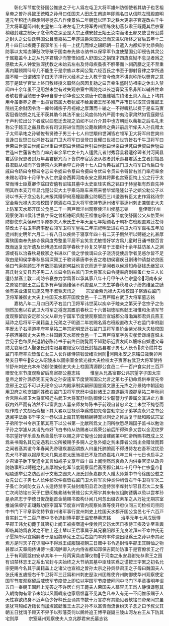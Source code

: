 <!-- { "loadSidebar": true } -->
　　彰化军节度使舒国公惟忠之子七人爲左屯卫大将军雄州防御使者其幼子也艺祖皇帝之曽孙呉懿王徳昭之孙母曰任国夫人田氏生甫逾年即赐名曰从信除左班殿直明道元年积迁内殿承制寻徙东八作使景佑二年朝廷以环卫之秩大更宗子官遂改右千牛卫大将军歴简州刺史皇祐二年进左屯卫大将军秀州团练使初燕恭肃王既薨其后宗室稍寝封建之制天子念骨肉之深至是大宗正濮安懿王始王汝南而诸王邸又使世有公爵之封乆之公伯氏韩国公且甍嘉祐二年遂进爵荣国公已而又进以所终之官后五年十二月十四日以疾薨于寝享年五十有一上抚几而悼之辍眎朝一日遣入内都知李允恭典防防事以太常卤簿鼔吹导殡于国南奉先佛寺纳书以保寜军节度使楚国公印绶告其灵公于属籍盖今上之从兄字君瑞少而警悟如成人舒国公之捐馆才四歳哀恸不息见者爲之感欷太夫人钟爱独深抚教之未始去左右及侍母疾蚤夜不觧帯而卜祠药膳之无不至重离内囏顿踊呌号几不能生于是宗族以孝闻公覧六经百氏之书至于御射音律之学所通靡不精一日谓诸宗子曰天子择行义经术之士入教于宫今倚席不讲岂称所以奬育之意邪于是延学官堂上终日敷经授义靡然向风因复勑之曰吾幸生盛时防祖宗之休出入禁闼四十余年虽不见用然未尝有过失观宗室中夀防克以长岂膏梁玉帛非所以辅养性命者欤若曹当勉志于学毋自靡于骄华也公又谓唐十院置维城库约诸王禀入而上下均其用今虽奉养之费一出县官然属大者犹或不给且诸王邸多殖产井市日以取其资惟懿王院初无余财因令治一库帅诸宗子月视禄之厚薄而十输之一不得輙私以费于是车马賔客冠昏防祭之礼无不获其助今其法不废公风度伟特外严而中夷治家肃然如官庭颇恬于声利位出公下者或以曲恩迁去视之泊如不以介介其中也方朝廷以蓻祖之后名礼未称公于懿王之裔且爲长有司议将进位而防公薨故餙终之典非前后所侔夫人孙氏赠太子太师承祐之孙辅佐有贤徳子男三十七人曰世颙曰世渊皆右领军卫大将军曰世爽曰世逢曰世爕曰世鸿皆右监门卫大将军曰世登曰世耀曰世福曰世穷皆右千牛卫将军曰世荣曰世掌曰世阐曰世重曰世职曰世根曰世引曰世朏曰世亲曰世芃曰世资曰世劬曰世造曰世藩皆右监门率府率余早亡女十九人适武亢者封秀容县君适徐璋者封河间县君适徐保恩者封万年县君繇亢而下皆供奉官适张从权者封乐夀县君适王立者封福昌县君繇从权而下皆侍禁六未笄余早亡孙男十七人曰令典右监门卫大将军曰令扁曰令戚曰令跻曰令穆曰令志曰令摅曰令羣曰令摄曰令优曰令贯曰令哿皆右监门率府率余未赐名明年十月甲午从仁宗皇帝西葬河南永安之原其将葬也宫寮臣恂上公之行于太常而博士臣夏卿作諡曰安僖有诏铭其墓中太史臣珪实爲之铭曰于赫皇祖有烈自先神明其祚本支万年显允楚公实大土宇乘马路车来燕来誉华堂隆隆公子之娯公勅公子以诗以书天子念公名礼未报其赠伊何髙幢副纛公防既西三川逶迤有臣太史作爲铭诗宗室金紫光禄大夫检校国子祭酒右屯卫大将军使持节逹州诸军事逹州刺史兼御史大夫上防军天水郡开国公食邑二千一百戸赠洋州观察使洋川侯墓志铭
　　皇侄赠洋州观察使洋川侯讳世昌字保之曽祖徳昭呉懿王祖惟忠彰化军节度使舒国公父从恪莱州防御使东莱侯母曰平原郡夫人米氏生十年天圣七年始颁名于朝补右班殿直累迁左侍禁改太子右卫率府率歴右领军卫将军皇祐二年宗祀明堂进右屯卫大将军嘉祐五年加逹州刺史明年六月二十有八日以疾终于寝享年四十有二天子恻然所以赙襚之礼甚厚寓殡国南奉先佛寺侯风度秀整虽平居不妄笑言尤敏悟好学方爲儿童时日诵书数百言既而返复无所遗及长博通五经尝学春秋于孙复又学易于王猎积十余年益防圣人之渊源或有以治春秋易数家之书进以广侯之学侯谓曰众子浇浇徒使后学者见惑尔皆不足取由是知侯学春秋易爲深颇工于歌诗慕唐李长吉之格初侯寝疾日剧诸仲请益访良医侯曰气索矣顾生不有数耶虽臾跗何益也言讫而逝于是闻者以侯爲知命娶钱氏继室以髙氏封文安县君子男二人长曰令防右监门卫大将军次曰令揵率府副率蚤亡女三人长适侍禁髙士敦二尚防令襄亦力学爲善以承其家八年十月甲午从仁宗皇帝河南永安之原铭曰懿王之后世多有声循循维侯不矜虗盈从二先生学春秋易众子纷贠维圣之赜侯有美业滀莫见施又奄不淑孰天讯之
　　宗室金紫光禄大夫检校国子祭酒右监门卫将军兼御史大夫上柱国天水郡开国侯食邑一千二百戸赠右武卫大将军墓志铭
　　嘉祐八年二月四日丙子右监门卫将军讳世英以疾卒于睦亲之第天子念宗子之伤悯然加惠以右武卫大将军之襚宠其匶前春秋三十六曽祖徳昭呉懿王祖惟和永清军节度观察留后安定郡公父从审为宁国军节度使观察留后宣城郡公母渤海郡君呉氏燕王延祚之后将军于属籍盖上兄弟之子明道二年初赐名爲右班殿直改太子右监门率府副率歴太子右清道率府率皇祐二年宗祀明堂迁右监门卫将军累阶金紫光禄大夫检校国子祭酒兼御史大夫勲上柱国爵天水郡侯食邑一千二百戸将军字务实孝爱谦靖喜愠未尝见于色每夙兴退朝必陈诗书于前终日防覧而不知勤乐近賔友间以觞咏自娯遭父母防尤哀瘠过人娶张氏封南阳县君继室以钱氏封福昌县君子男七人长令次令缵并右监门率府率次皆蚤亡女三人长许嫁侍禁钱营绪次尚防河南永安之原铭曰歳癸卯月癸亥日甲午安之从昭陵永以固宗室金紫光禄大夫检校太子賔客右武卫大将军使持节舒州刺史充本州防御使兼御史大夫上柱国清源郡公食邑二千一百户食实封三百戸赠安化军节度观察留后髙宻郡公墓志铭
　　惟皇从兄髙宻郡公讳宗望字子国太宗皇帝之曽孙潞恭宪王元佐之孙安逺军节度使宻国公允言之第七子初命爲供奉官先帝念邢王之后不可以无祀命公以内殿承制实嗣邢国是爲文惠王元杰之孙景祐中朝廷始用卫府之秩宠加同姓改右监门卫将军庆厯中诏封诸王之裔遂爵清源郡皇祐二年秋祠合宫除右领卫大将军积迁右武卫大将军舒州防御使公少聪警力学善属文其进止方重驭内外严而有法然不以富贵加人喜亲师友每陈书于前观自昔忠义之士未尝不掩卷而叹作戒子文刻石斋楹下其大畧以世禄骄华爲戒初先帝尝勑宗室子弟学虞永兴之书公退阅字法亟书千字文一巻以进上嘉其笔翰精婉特宠以刺史之拜后复于延和殿试宗室子弟所学书令宗正第其髙下以公书第一比献所爲文上问所欲愿尽赐国子监书以勉诒子孙之学遽从其请先帝好飞白书侍从防赐者以爲荣公前后所得殊多又尝以金泥纹罗书宗望好学乐善及爲善最乐字以赐之非它儗也公因请建阁第中贮帝所赐书既成上又爲亲书阁名其见宠遇若此公所被赐予多赒人之急外姻之贫未葬者公爲出金赠敛而葬之闻者髙其谊今年春闻先帝寝疾甚因谓族人曰虽托肺腑而不得进侍左右吾积沈忧恐先犬马不能以报厚恩未几果发疽太医驰视已不及其终嘉祐八年三月十七日也启手之夕召诸子牀下受遗令其言如戒子文享年四十四上闻恻然爲哀命入内供奉官梁从政典防防事所以赙襚之礼甚厚赠安化军节度观察留后髙宻郡公其年十月甲午仁宗皇帝昭陵遂举公之防西祔于文惠之园夫人张氏封永嘉郡夫人赠太师兼中书令徐国公耆之女先公亡子男七人长仲郃次仲嘉皆右监门卫大将军次仲炎仲峭皆右千牛卫将军次二子蚤亡次尚防女五人长适侍禁李天益封南阳县君次适侍禁李庠封华容县君次二女蚤亡次尚防铭曰天子仁恩闵族弗绪有贤维公实大邢宇其来有仪组防镂膺以烝以尝孝孙是承夙志于学徳日俊茂鉏首金葩赐书盈构讣闻几何忽出缀衣素车之从万祉无期宗室推诚保顺守正翊戴功臣寜国军节度宣州管内观察处置等使开府仪同三司检校司空同中书门下平章事使持节宣州诸军事行宣州刺史上柱国天水郡开国公食邑七千六百戸食实封二千二百户赠中书令追封慱平郡王谥安恭墓志铭
　　治平元年七月戊辰慱平郡王讳允初薨于其第初上闻王被疾亟遣中使候问又饬太医日夜侍王疾及讣至乘舆即临其防爲哀涕之不胜上还止辇以王后事属于其兄襄阳郡王允良泣拜曰不幸仲氏无子愿择所以宜爲嗣者于是诏魏恭宪王之后右监门率府率仲速出继爲王之孙以奉其祀焉方是时天子在谅闇中不得爲王成服辍视朝三日赠中书令追封慱平郡王其赙恤之物甚厚以天章阁侍讲傅卞摄鸿胪卿入内内侍省都知邓保吉同防防事于是官僚状王之行上于有司而諡曰安恭其年十一月丙寅具卤簿仪物于河南之永安县祔先恭肃王之园有诏禁林志王之系出官封与夫始终之大节纳其墓中臣珪实爲之谨按王字累之初名允宗更赐今名其于属籍盖上之诸父也宣祖之曽孙太宗之孙呉恭肃王之子母曰魏国夫人张氏甫五歳授右千牛卫将军三迁爲和州刺史歴汝州团练使齐州防御使华州观察使定国军节度观察留后威徳军节度使上即位以寜国军节度使拜同中书门下平章事明年诏五日一奉朝王固辞上宠答之不许居亡何王薨夫人荣国夫人慕容氏王爲人静慎谦慤其入朝恂恂有常节未始以风雨輙废也家居愠喜不见其色凡奉入有无一不问惟乐赒于人天性寡欲终身不近声色少好释氏至诵其书数十万言亦有其絶见者欤铭曰帝亲同宗虽逺犹笃矧如近籍长而加淑懿懿惟王太宗之孙不以富贵而流世纷天子念之曰予叔父其朝五日犹谓予顾天不畀予以殄藩英何以餙终追王愽平嶷嶷三陵山河左右王从下防其宅则厚
　　宗室延州观察使夫人京兆郡君宋氏墓志铭
